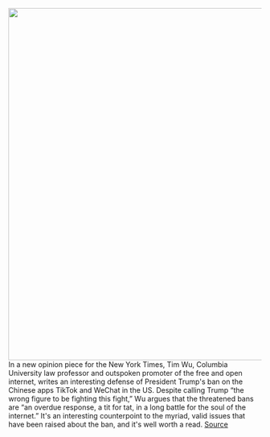 <img src='https://cdn.vox-cdn.com/thumbor/Z0-Ee8c6M6rYJ1N1zto96HUusns=/0x0:2040x1360/1200x800/filters:focal(857x517:1183x843)/cdn.vox-cdn.com/uploads/chorus_image/image/67224707/acastro_200803_1777_tikTok_0001.0.0.jpg' width='700px' /><br/>
In a new opinion piece for the New York Times, Tim Wu, Columbia University law professor and outspoken promoter of the free and open internet, writes an interesting defense of President Trump's ban on the Chinese apps TikTok and WeChat in the US. Despite calling Trump “the wrong figure to be fighting this fight,” Wu argues that the threatened bans are “an overdue response, a tit for tat, in a long battle for the soul of the internet.” It's an interesting counterpoint to the myriad, valid issues that have been raised about the ban, and it's well worth a read.
<a href='https://www.theverge.com/2020/8/19/21374934/tiktok-ban-free-open-internet-china-fight-censorship-trump'> Source <a/>